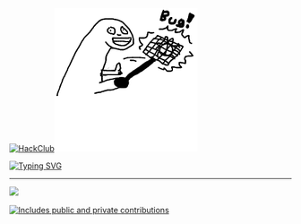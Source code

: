[![HackClub](https://assets.hackclub.com/flag-orpheus-left.svg)](https://hackclub.com/clubs/)[![DinoSlapBug](https://github.com/hackclub/dinosaurs/blob/main/64Dev_dinoSlapBug.png)](https://github.com/hackclub)

[![Typing SVG](https://readme-typing-svg.demolab.com?font=Fira+Code&pause=1000&color=0FF700&width=435&lines=i+am+6ix4+Thailad+young+web+dev)](https://git.io/typing-svg)


---
<p>
    <a href="https://vaunt.dev">
        <img src="https://api.vaunt.dev/v1/github/entities/6ix4/contributions?format=svg" width="350" />
    </a>
</p>

<p>
    <a href="https://vaunt.dev">
        <img src="https://api.vaunt.dev/v1/github/entities/6ix4/contributions?format=svg&private=true" width="350" title="Includes public and private contributions" />
    </a>
</p>
